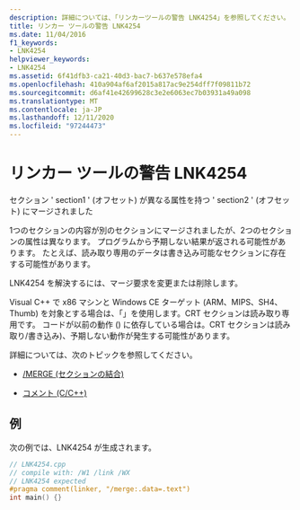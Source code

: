 ```yaml
---
description: 詳細については、「リンカーツールの警告 LNK4254」を参照してください。
title: リンカー ツールの警告 LNK4254
ms.date: 11/04/2016
f1_keywords:
- LNK4254
helpviewer_keywords:
- LNK4254
ms.assetid: 6f41dfb3-ca21-40d3-bac7-b637e578efa4
ms.openlocfilehash: 410a904af6af2015a817ac9e254dff7f09811b72
ms.sourcegitcommit: d6af41e42699628c3e2e6063ec7b03931a49a098
ms.translationtype: MT
ms.contentlocale: ja-JP
ms.lasthandoff: 12/11/2020
ms.locfileid: "97244473"
---
```

# <a name="linker-tools-warning-lnk4254"></a>リンカー ツールの警告 LNK4254

セクション ' section1 ' (オフセット) が異なる属性を持つ ' section2 ' (オフセット) にマージされました

1つのセクションの内容が別のセクションにマージされましたが、2つのセクションの属性は異なります。 プログラムから予期しない結果が返される可能性があります。 たとえば、読み取り専用のデータは書き込み可能なセクションに存在する可能性があります。

LNK4254 を解決するには、マージ要求を変更または削除します。

Visual C++ で x86 マシンと Windows CE ターゲット (ARM、MIPS、SH4、Thumb) を対象とする場合は、「」を使用します。CRT セクションは読み取り専用です。 コードが以前の動作 () に依存している場合は。CRT セクションは読み取り/書き込み)、予期しない動作が発生する可能性があります。

詳細については、次のトピックを参照してください。

- [/MERGE (セクションの結合)](../../build/reference/merge-combine-sections.md)

- [コメント (C/C++)](../../preprocessor/comment-c-cpp.md)

## <a name="example"></a>例

次の例では、LNK4254 が生成されます。

```cpp
// LNK4254.cpp
// compile with: /W1 /link /WX
// LNK4254 expected
#pragma comment(linker, "/merge:.data=.text")
int main() {}
```
